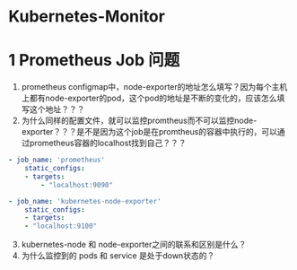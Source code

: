 # Kubernetes-Monitor

# 1 Prometheus Job 问题
1. prometheus configmap中，node-exporter的地址怎么填写？因为每个主机上都有node-exporter的pod，这个pod的地址是不断的变化的，应该怎么填写这个地址？？？
2. 为什么同样的配置文件，就可以监控promtheus而不可以监控node-exporter？？？是不是因为这个job是在promtheus的容器中执行的，可以通过prometheus容器的localhost找到自己？？？
```yaml
- job_name: 'prometheus'
    static_configs:
    - targets:
        - "localhost:9090"

- job_name: 'kubernetes-node-exporter'
    static_configs:
    - targets:
    - "localhost:9100"
```
3. kubernetes-node 和 node-exporter之间的联系和区别是什么？
4. 为什么监控到的 pods 和 service 是处于down状态的？